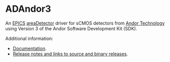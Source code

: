 ADAndor3
========
An 
[EPICS](http://www.aps.anl.gov/epics/) 
[areaDetector](https://cars.uchicago.edu/software/epics/areaDetector.html) 
driver for sCMOS detectors from 
[Andor Technology](http://www.andor.com)
using Version 3 of the Andor Software Development Kit (SDK).

Additional information:
* [Documentation](https://cars.uchicago.edu/software/epics/andor3Doc.html).
* [Release notes and links to source and binary releases](RELEASE.md).
